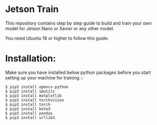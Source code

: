 Jetson Train
==========

This repository contains step by step guide to build and train your own model for Jetson Nano or Xavier or any other model. 

You need Ubuntu 18 or higher to follow this guide.


Installation:
=============
Make sure you have installed below python packages before you start setting up your machine for training ::

    $ pip3 install opencv-python
	$ pip3 install imutils
	$ pip3 install matplotlib
	$ pip3 install torchvision
	$ pip3 install torch
	$ pip3 install boto3
	$ pip3 install pandas
	$ pip3 install urllib3



